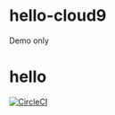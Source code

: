 # hello-cloud9
Demo only
# hello
[![CircleCI](https://circleci.com/gh/boredsort/hello-cloud9/tree/main.svg?style=svg)](https://circleci.com/gh/boredsort/hello-cloud9/tree/main)